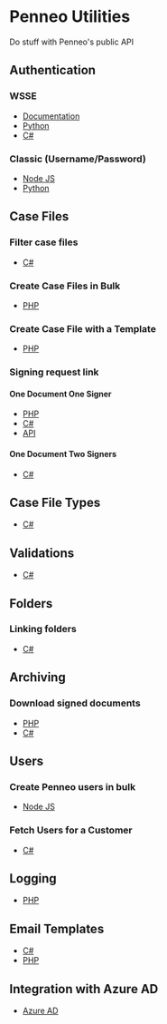 # Penneo Utilities

Do stuff with Penneo's public API

## Authentication
### WSSE
- [Documentation][doc-auth-wsse]
- [Python][py-auth-wsse]
- [C#][cs-auth-wsse]
### Classic (Username/Password)
- [Node JS][js-auth-classic]
- [Python][py-auth-classic]


## Case Files
### Filter case files
- [C#][cs-filter-case-files]
### Create Case Files in Bulk
- [PHP][php-bulk-create-case-files]
### Create Case File with a Template
- [PHP][php-case-file-template]
### Signing request link
#### One Document One Signer
- [PHP][php-casefile-one-doc-one-signer]
- [C#][cs-casefile-one-doc-one-signer]
- [API][api-casefile-one-doc-one-signer]
#### One Document Two Signers
- [C#][cs-casefile-one-doc-two-signers]

## Case File Types
- [C#][cs-casefiletype]

## Validations
- [C#][cs-create-validation]

## Folders
### Linking folders
- [C#][cs-folder-link]

## Archiving
### Download signed documents ###
- [PHP][php-download-signed-documents]
- [C#][cs-download-signed-documents]

## Users
### Create Penneo users in bulk
- [Node JS][js-user-creation]

### Fetch Users for a Customer
- [C#][cs-user-customer-users]

## Logging
- [PHP][php-enable-logging]

## Email Templates
- [C#][cs-email-templates]
- [PHP][php-email-templates]

## Integration with Azure AD
- [Azure AD][doc-azuread]

<!-- Authentication -->
[js-auth-classic]: js/auth/classic
[py-auth-wsse]: py/auth/wsse
[py-auth-classic]: py/auth/classic
[cs-auth-wsse]: cs/auth/wsse

<!-- Case files -->
[cs-filter-case-files]: cs/filter-case-files
[php-bulk-create-case-files]: php/bulk-case-file-creation
[php-case-file-template]: php/casefile/case-file-template
[php-casefile-one-doc-one-signer]: php/casefile/one-doc-one-signer
[cs-casefile-one-doc-one-signer]: cs/casefile/one-doc-one-signer
[cs-casefile-one-doc-two-signers]: cs/casefile/one-doc-two-signers
[api-casefile-one-doc-one-signer]: api/casefile/one-doc-one-signer/doc.md

<!-- Case file types -->
[cs-casefiletype]: cs/casefiletype

<!-- Validations -->
[cs-create-validation]: cs/create-validation

<!-- Folders -->
[cs-folder-link]: cs/folder-link

<!-- Archiving -->
[php-download-signed-documents]: php/download-signed-documents
[cs-download-signed-documents]: cs/download-signed-documents

<!-- Users -->
[js-user-creation]: js/user-creation
[cs-user-customer-users]: cs/customer-users

<!-- Logging -->
[php-enable-logging]: php/enable-logging

<!-- Email templates -->
[cs-email-templates]: cs/email-templates
[php-email-templates]: php/email-templates

<!-- documenation -->
[doc-auth-wsse]: doc/auth.md
[doc-azuread]: doc/azuread/azuread.md
